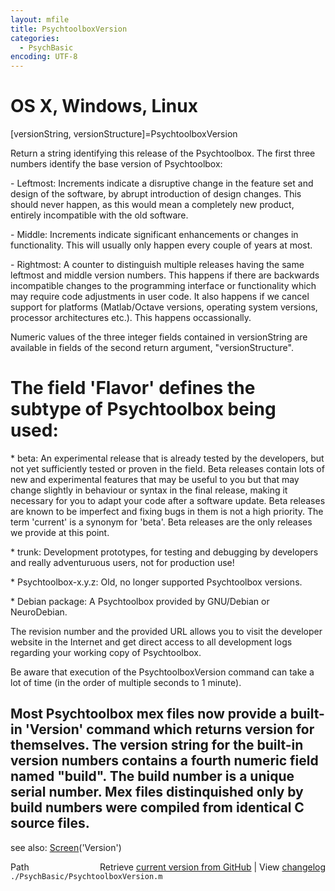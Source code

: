 ```yaml
---
layout: mfile
title: PsychtoolboxVersion
categories:
  - PsychBasic
encoding: UTF-8
---
```


# OS X, Windows, Linux

[versionString, versionStructure]=PsychtoolboxVersion

Return a string identifying this release of the Psychtoolbox.
The first three numbers identify the base version of Psychtoolbox:

\- Leftmost: Increments indicate a disruptive change in the feature
set and design of the software, by abrupt introduction of design changes.
This should never happen, as this would mean a completely new product,
entirely incompatible with the old software.

\- Middle: Increments indicate significant enhancements or changes in
functionality. This will usually only happen every couple of years at
most.

\- Rightmost: A counter to distinguish multiple releases having the same
leftmost and middle version numbers. This happens if there are backwards
incompatible changes to the programming interface or functionality which
may require code adjustments in user code. It also happens if we cancel
support for platforms (Matlab/Octave versions, operating system versions,
processor architectures etc.). This happens occassionally.

Numeric values of the three integer fields contained in versionString are
available in fields of the second return argument, "versionStructure".

# The field 'Flavor' defines the subtype of Psychtoolbox being used:

\* beta: An experimental release that is already tested by the developers,
but not yet sufficiently tested or proven in the field. Beta releases
contain lots of new and experimental features that may be useful to you
but that may change slightly in behaviour or syntax in the final release,
making it necessary for you to adapt your code after a software update.
Beta releases are known to be imperfect and fixing bugs in them is not a
high priority.  The term 'current' is a synonym for 'beta'. Beta releases
are the only releases we provide at this point.

\* trunk: Development prototypes, for testing and debugging by developers
and really adventuruous users, not for production use!

\* Psychtoolbox-x.y.z: Old, no longer supported Psychtoolbox versions.

\* Debian package: A Psychtoolbox provided by GNU/Debian or NeuroDebian.

The revision number and the provided URL allows you to visit the developer
website in the Internet and get direct access to all development logs
regarding your working copy of Psychtoolbox.

Be aware that execution of the PsychtoolboxVersion command can take a
lot of time (in the order of multiple seconds to 1 minute).

Most Psychtoolbox mex files now provide a built-in 'Version' command
which returns version for themselves.  The version string for the
built-in version numbers contains a fourth numeric field named "build".
The build number is a unique serial number.  Mex files distinquished only
by build numbers were compiled from identical C source files.
----

see also: [Screen](/docs/Screen)('Version')


<div class="code_header" style="text-align:right;">
  <span style="float:left;">Path&nbsp;&nbsp;</span> <span class="counter">Retrieve <a href=
  "https://raw.github.com/Psychtoolbox-3/Psychtoolbox-3/beta/./PsychBasic/PsychtoolboxVersion.m">current version from GitHub</a> | View <a href=
  "https://github.com/Psychtoolbox-3/Psychtoolbox-3/commits/beta/./PsychBasic/PsychtoolboxVersion.m">changelog</a></span>
</div>
<div class="code">
  <code>./PsychBasic/PsychtoolboxVersion.m</code>
</div>
